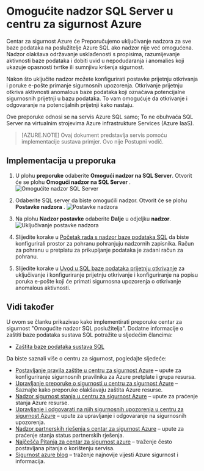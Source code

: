 <properties
   pageTitle="Omogućite nadzor SQL Server u centru za sigurnost Azure | Microsoft Azure"
   description="Ovaj dokument pokazuje kako implementirati preporuke centar za sigurnost Azure **omogućite nadzor SQL poslužitelja**."
   services="security-center"
   documentationCenter="na"
   authors="TerryLanfear"
   manager="MBaldwin"
   editor=""/>

<tags
   ms.service="security-center"
   ms.devlang="na"
   ms.topic="article"
   ms.tgt_pltfrm="na"
   ms.workload="na"
   ms.date="07/29/2016"
   ms.author="terrylan"/>

# <a name="enable-auditing-on-sql-servers-in-azure-security-center"></a>Omogućite nadzor SQL Server u centru za sigurnost Azure

Centar za sigurnost Azure će Preporučujemo uključivanje nadzora za sve baze podataka na poslužitelje Azure SQL ako nadzor nije već omogućena. Nadzor olakšava održavanje usklađenosti s propisima, razumijevanje aktivnosti baze podataka i dobiti uvid u nepodudaranja i anomalies koji ukazuje opasnosti tvrtke ili sumnjivu kršenja sigurnost.

Nakon što uključite nadzor možete konfigurirati postavke prijetnju otkrivanja i poruke e-pošte primanje sigurnosnih upozorenja. Otkrivanje prijetnju otkriva aktivnosti anomalous baze podataka koji označava potencijalne sigurnosnih prijetnji u bazu podataka. To vam omogućuje da otkrivanje i odgovaranje na potencijalnih prijetnji kako nastaju.

Ove preporuke odnosi se na servis Azure SQL samo; To ne obuhvaća SQL Server na virtualnim strojevima Azure infrastrukture Services (Azure IaaS).

> [AZURE.NOTE] Ovaj dokument predstavlja servis pomoću implementacije sustava primjer.  Ovo nije Postupni vodič.

## <a name="implement-the-recommendation"></a>Implementacija u preporuka

1. U plohu **preporuke** odaberite **Omogući nadzor na SQL Server**.  Otvorit će se plohu **Omogući nadzor na SQL Server** .
![Omogućite nadzor SQL Server][1]

2. Odaberite SQL server da biste omogućili nadzor. Otvorit će se plohu **Postavke nadzora** .
![Postavke nadzora][2]
3. Na plohu **Nadzor postavke** odaberite **Dalje** u odjeljku **nadzor**.
![Uključivanje postavke nadzora][3]

4. Slijedite korake u [Početak rada s nadzor baze podataka SQL](../sql-database/sql-database-auditing-get-started.md) da biste konfigurirali prostor za pohranu pohranjuju nadzornih zapisnika. Račun za pohranu u pretplatu za prikupljanje podataka je zadani račun za pohranu.

5. Slijedite korake u [Uvod u SQL baze podataka prijetnju otkrivanje](../sql-database/sql-database-threat-detection-get-started.md) za uključivanje i konfiguriranje prijetnju otkrivanje i konfiguriranje na popisu poruka e-pošte koji će primati sigurnosna upozorenja o otkrivanje anomalous aktivnosti.

## <a name="see-also"></a>Vidi također

U ovom se članku prikazivao kako implementirati preporuke centar za sigurnost "Omogućite nadzor SQL poslužitelja". Dodatne informacije o zaštiti baze podataka sustava SQL potražite u sljedećim člancima:

- [Zaštita baze podataka sustava SQL](../sql-database/sql-database-security.md)

Da biste saznali više o centru za sigurnost, pogledajte sljedeće:

- [Postavljanje pravila zaštite u centru za sigurnost Azure](security-center-policies.md) – upute za konfiguriranje sigurnosnih pravilnika za Azure pretplate i grupa resursa.
- [Upravljanje preporuke o sigurnosti u centru za sigurnost Azure](security-center-recommendations.md) – Saznajte kako preporuke olakšavaju zaštita Azure resurse.
- [Nadzor sigurnost stanja u centru za sigurnost Azure](security-center-monitoring.md) – upute za praćenje stanja Azure resurse.
- [Upravljanje i odgovarati na njih sigurnosnih upozorenja u centru za sigurnost Azure](security-center-managing-and-responding-alerts.md) – upute za upravljanje i odgovaranje na sigurnosnih upozorenja.
- [Nadzor partnerskih rješenja s centar za sigurnost Azure](security-center-partner-solutions.md) – upute za praćenje stanja status partnerskih rješenja.
- [Najčešća Pitanja za centar za sigurnost azure](security-center-faq.md) – traženje često postavljana pitanja o korištenju servisa.
- [Sigurnost azure blog](http://blogs.msdn.com/b/azuresecurity/) – traženje najnovije vijesti Azure sigurnost i informacija.

<!--Image references-->
[1]: ./media/security-center-enable-auditing-on-sql-server/enable-auditing-on-sql-servers.png
[2]:./media/security-center-enable-auditing-on-sql-server/enable-auditing.png
[3]: ./media/security-center-enable-auditing-on-sql-server/auditing-settings-blade.png
